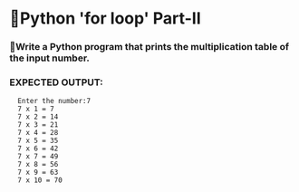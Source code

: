 # 📖Python 'for loop' Part-II

### 🛑Write a Python program that prints the multiplication table of the input number.

### EXPECTED OUTPUT:
      Enter the number:7
      7 x 1 = 7
      7 x 2 = 14
      7 x 3 = 21
      7 x 4 = 28
      7 x 5 = 35
      7 x 6 = 42
      7 x 7 = 49
      7 x 8 = 56
      7 x 9 = 63
      7 x 10 = 70

